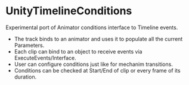 # UnityTimelineConditions
Experimental port of Animator conditions interface to Timeline events.

 * The track binds to an animator and uses it to populate all the current Parameters.
 * Each clip can bind to an object to receive events via ExecuteEvents/Interface.
 * User can configure conditions just like for mechanim transitions.
 * Conditions can be checked at Start/End of clip or every frame of its duration.
